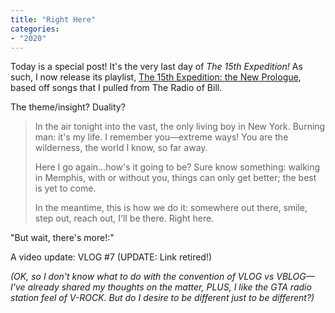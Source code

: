 ```yaml
---
title: "Right Here"
categories:
- "2020"
---
```


Today is a special post!  It's the very last day of *The 15th Expedition!* As such, I now release its playlist, [The 15th Expedition: the New Prologue](https://open.spotify.com/playlist/5UUmmDu7QI3kGN42xrvshh?si=7_xoWK65Tm-UhCQeRWnxtA), based off songs that I pulled from The Radio of Bill.

The theme/insight?  Duality?

> In the air tonight into the vast, the only living boy in New York.  Burning man: it's my life.  I remember you—extreme ways!  You are the wilderness, the world I know, so far away.
>
> Here I go again...how's it going to be?  Sure know something:  walking in Memphis, with or without you, things can only get better; the best is yet to come.
>
> In the meantime, this is how we do it:  somewhere out there, smile, step out, reach out, I'll be there. Right here.

"But wait, there's more!:"

A video update: VLOG #7 (UPDATE: Link retired!)

*(OK, so I don't know what to do with the convention of VLOG vs VBLOG—I've already shared my thoughts on the matter, PLUS, I like the GTA radio station feel of V-ROCK.  But do I desire to be different just to be different?)*



